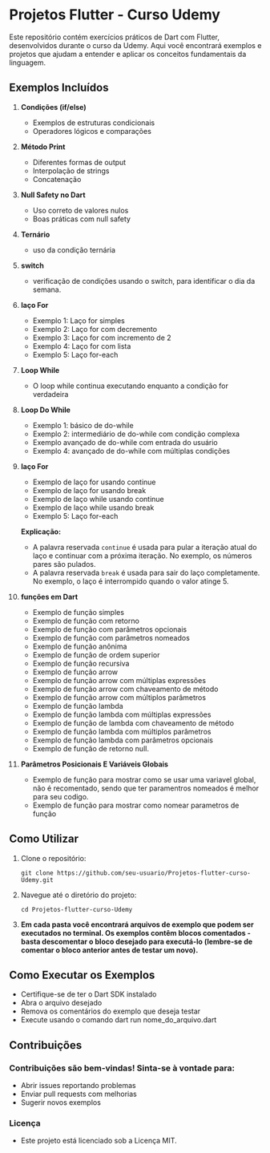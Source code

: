 # Projetos Flutter - Curso Udemy

Este repositório contém exercícios práticos de Dart com Flutter, desenvolvidos durante o curso da Udemy. Aqui você encontrará exemplos e projetos que ajudam a entender e aplicar os conceitos fundamentais da linguagem.

## Exemplos Incluídos

1. **Condições (if/else)**
   - Exemplos de estruturas condicionais
   - Operadores lógicos e comparações

2. **Método Print**
   - Diferentes formas de output
   - Interpolação de strings
   - Concatenação

3. **Null Safety no Dart**
   - Uso correto de valores nulos
   - Boas práticas com null safety

4. **Ternário**
   - uso da condição ternária

5. **switch**
   - verificação de condições usando o switch, para identificar o dia da semana.

6. **laço For**
   - Exemplo 1: Laço for simples
   - Exemplo 2: Laço for com decremento
   - Exemplo 3: Laço for com incremento de 2
   - Exemplo 4: Laço for com lista
   - Exemplo 5: Laço for-each

7. **Loop While**
   - O loop while continua executando enquanto a condição for verdadeira

8. **Loop Do While**
   - Exemplo 1: básico de do-while
   - Exemplo 2: intermediário de do-while com condição complexa
   - Exemplo avançado de do-while com entrada do usuário
   - Exemplo 4: avançado de do-while com múltiplas condições

9. **laço For**
   - Exemplo de laço for usando continue
   - Exemplo de laço for usando break
   - Exemplo de laço while usando continue
   - Exemplo de laço while usando break
   - Exemplo 5: Laço for-each

   **Explicação:**
   - A palavra reservada `continue` é usada para pular a iteração atual do laço e continuar com a próxima iteração. No exemplo, os números pares são pulados.
   - A palavra reservada `break` é usada para sair do laço completamente. No exemplo, o laço é interrompido quando o valor atinge 5.

10. **funções em Dart**
    - Exemplo de função simples
    - Exemplo de função com retorno
    - Exemplo de função com parâmetros opcionais
    - Exemplo de função com parâmetros nomeados
    - Exemplo de função anônima
    - Exemplo de função de ordem superior
    - Exemplo de função recursiva
    - Exemplo de função arrow
    - Exemplo de função arrow com múltiplas expressões
    - Exemplo de função arrow com chaveamento de método
    - Exemplo de função arrow com múltiplos parâmetros
    - Exemplo de função lambda
    - Exemplo de função lambda com múltiplas expressões
    - Exemplo de função de lambda com chaveamento de método
    - Exemplo de função lambda com múltiplos parâmetros
    - Exemplo de função lambda com parâmetros opcionais
    - Exemplo de função de retorno null.

11. **Parâmetros Posicionais E Variáveis Globais**
    - Exemplo de função para mostrar como se usar uma variavel global, não é recomentado, sendo
   que ter paramentros nomeados é melhor para seu codigo.
    - Exemplo de função para mostrar como nomear parametros de função

## Como Utilizar

1. Clone o repositório:

   ```
   git clone https://github.com/seu-usuario/Projetos-flutter-curso-Udemy.git
   ```

2. Navegue até o diretório do projeto:

   ```
   cd Projetos-flutter-curso-Udemy
   ```

1. **Em cada pasta você encontrará arquivos de exemplo que podem ser executados no terminal. Os exemplos contêm blocos comentados - basta descomentar o bloco desejado para executá-lo (lembre-se de comentar o bloco anterior antes de testar um novo).**

## Como Executar os Exemplos

- Certifique-se de ter o Dart SDK instalado
- Abra o arquivo desejado
- Remova os comentários do exemplo que deseja testar
- Execute usando o comando dart run nome_do_arquivo.dart

## Contribuições

### Contribuições são bem-vindas! Sinta-se à vontade para:

- Abrir issues reportando problemas
- Enviar pull requests com melhorias
- Sugerir novos exemplos

### Licença

- Este projeto está licenciado sob a Licença MIT.
